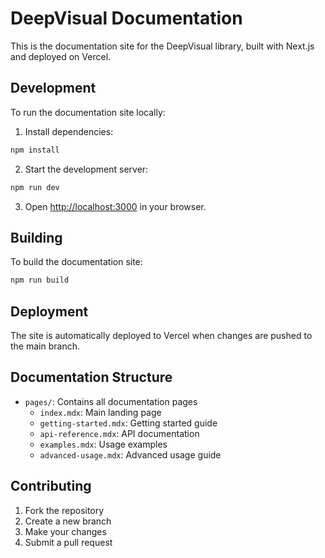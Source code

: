 # DeepVisual Documentation

This is the documentation site for the DeepVisual library, built with Next.js and deployed on Vercel.

## Development

To run the documentation site locally:

1. Install dependencies:
```bash
npm install
```

2. Start the development server:
```bash
npm run dev
```

3. Open [http://localhost:3000](http://localhost:3000) in your browser.

## Building

To build the documentation site:

```bash
npm run build
```

## Deployment

The site is automatically deployed to Vercel when changes are pushed to the main branch.

## Documentation Structure

- `pages/`: Contains all documentation pages
  - `index.mdx`: Main landing page
  - `getting-started.mdx`: Getting started guide
  - `api-reference.mdx`: API documentation
  - `examples.mdx`: Usage examples
  - `advanced-usage.mdx`: Advanced usage guide

## Contributing

1. Fork the repository
2. Create a new branch
3. Make your changes
4. Submit a pull request
